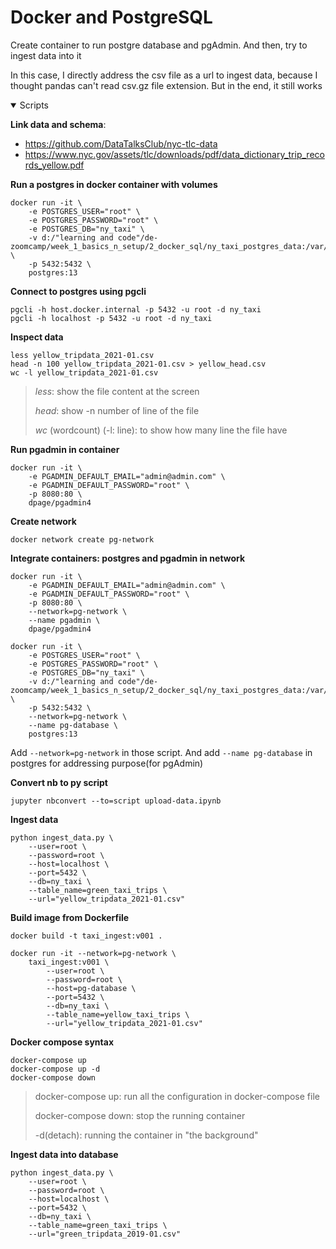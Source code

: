 # Docker and PostgreSQL
Create container to run postgre database and pgAdmin. And then, try to ingest data into it

In this case, I directly address the csv file as a url to ingest data, because I thought pandas can't read csv.gz file extension. But in the end, it still works
<details open>
<summary>Scripts</summary>

**Link data and schema**:

- https://github.com/DataTalksClub/nyc-tlc-data
- https://www.nyc.gov/assets/tlc/downloads/pdf/data_dictionary_trip_records_yellow.pdf

**Run a postgres in docker container with volumes**
```
docker run -it \
    -e POSTGRES_USER="root" \
    -e POSTGRES_PASSWORD="root" \
    -e POSTGRES_DB="ny_taxi" \
    -v d:/"learning and code"/de-zoomcamp/week_1_basics_n_setup/2_docker_sql/ny_taxi_postgres_data:/var/lib/postgresql/data \
    -p 5432:5432 \
    postgres:13
```

**Connect to postgres using pgcli**
```
pgcli -h host.docker.internal -p 5432 -u root -d ny_taxi
pgcli -h localhost -p 5432 -u root -d ny_taxi
```
**Inspect data**
```
less yellow_tripdata_2021-01.csv
head -n 100 yellow_tripdata_2021-01.csv > yellow_head.csv
wc -l yellow_tripdata_2021-01.csv
```
> *less*: show the file content at the screen
> 
> *head*: show -n number of line of the file 
> 
> *wc* (wordcount) (-l: line):  to show how many line the file have

**Run pgadmin in container**
```
docker run -it \
    -e PGADMIN_DEFAULT_EMAIL="admin@admin.com" \
    -e PGADMIN_DEFAULT_PASSWORD="root" \
    -p 8080:80 \
    dpage/pgadmin4
```

**Create network**
```
docker network create pg-network
```

**Integrate containers: postgres and pgadmin in network**
```
docker run -it \
    -e PGADMIN_DEFAULT_EMAIL="admin@admin.com" \
    -e PGADMIN_DEFAULT_PASSWORD="root" \
    -p 8080:80 \
    --network=pg-network \
    --name pgadmin \
    dpage/pgadmin4
```
```
docker run -it \
    -e POSTGRES_USER="root" \
    -e POSTGRES_PASSWORD="root" \
    -e POSTGRES_DB="ny_taxi" \
    -v d:/"learning and code"/de-zoomcamp/week_1_basics_n_setup/2_docker_sql/ny_taxi_postgres_data:/var/lib/postgresql/data \
    -p 5432:5432 \
    --network=pg-network \
    --name pg-database \
    postgres:13
```
Add ```--network=pg-network``` in those script. And add ```--name pg-database``` in postgres for addressing purpose(for pgAdmin)

**Convert nb to py script**
```
jupyter nbconvert --to=script upload-data.ipynb
```
**Ingest data**
```
python ingest_data.py \
    --user=root \
    --password=root \
    --host=localhost \
    --port=5432 \
    --db=ny_taxi \
    --table_name=green_taxi_trips \
    --url="yellow_tripdata_2021-01.csv"
```
**Build image from Dockerfile**
```
docker build -t taxi_ingest:v001 .
```
```
docker run -it --network=pg-network \
    taxi_ingest:v001 \
        --user=root \
        --password=root \
        --host=pg-database \
        --port=5432 \
        --db=ny_taxi \
        --table_name=yellow_taxi_trips \
        --url="yellow_tripdata_2021-01.csv"
```
**Docker compose syntax**
```
docker-compose up
docker-compose up -d
docker-compose down
```
> docker-compose up: run all the configuration in docker-compose file
> 
> docker-compose down: stop the running container
> 
> -d(detach): running the container in "the background"

**Ingest data into database**
```
python ingest_data.py \
    --user=root \
    --password=root \
    --host=localhost \
    --port=5432 \
    --db=ny_taxi \
    --table_name=green_taxi_trips \
    --url="green_tripdata_2019-01.csv"
```
</details>
